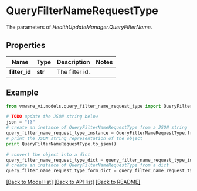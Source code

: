 # QueryFilterNameRequestType

The parameters of *HealthUpdateManager.QueryFilterName*. 

## Properties
Name | Type | Description | Notes
------------ | ------------- | ------------- | -------------
**filter_id** | **str** | The filter id.  | 

## Example

```python
from vmware_vi.models.query_filter_name_request_type import QueryFilterNameRequestType

# TODO update the JSON string below
json = "{}"
# create an instance of QueryFilterNameRequestType from a JSON string
query_filter_name_request_type_instance = QueryFilterNameRequestType.from_json(json)
# print the JSON string representation of the object
print QueryFilterNameRequestType.to_json()

# convert the object into a dict
query_filter_name_request_type_dict = query_filter_name_request_type_instance.to_dict()
# create an instance of QueryFilterNameRequestType from a dict
query_filter_name_request_type_form_dict = query_filter_name_request_type.from_dict(query_filter_name_request_type_dict)
```
[[Back to Model list]](../README.md#documentation-for-models) [[Back to API list]](../README.md#documentation-for-api-endpoints) [[Back to README]](../README.md)


